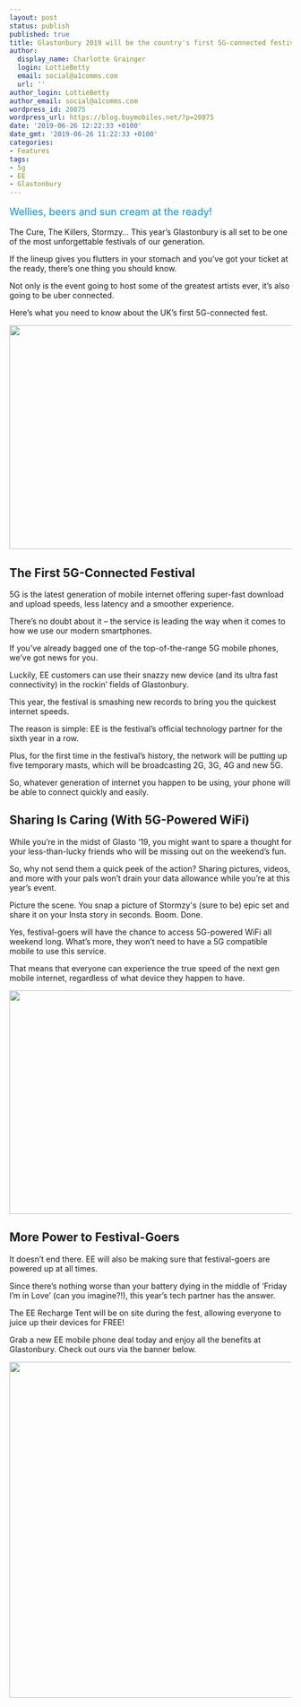 ```yaml
---
layout: post
status: publish
published: true
title: Glastonbury 2019 will be the country's first 5G-connected festival
author:
  display_name: Charlotte Grainger
  login: LottieBetty
  email: social@a1comms.com
  url: ''
author_login: LottieBetty
author_email: social@a1comms.com
wordpress_id: 20875
wordpress_url: https://blog.buymobiles.net/?p=20875
date: '2019-06-26 12:22:33 +0100'
date_gmt: '2019-06-26 11:22:33 +0100'
categories:
- Features
tags:
- 5g
- EE
- Glastonbury
---
```

<p><!-- wp:paragraph --></p>
<p><span class="postStandFirst" style="color: #0896d5; line-height: 26px; font-size: 18px;">Wellies, beers and sun cream at the ready!</span></p>
<p><!-- /wp:paragraph --></p>
<p>The Cure, The Killers, Stormzy&hellip; This year&rsquo;s Glastonbury is all set to be one of the most unforgettable festivals of our generation.</p>
<p>If the lineup gives you flutters in your stomach and you&rsquo;ve got your ticket at the ready, there&rsquo;s one thing you should know.</p>
<p>Not only is the event going to host some of the greatest artists ever, it&rsquo;s also going to be uber connected.</p>
<p>Here&rsquo;s what you need to know about the UK&rsquo;s first 5G-connected fest.</p>
<p><img class="aligncenter size-full wp-image-20881" src="https://storage.googleapis.com/a1comms-blog-buymobiles/1/2019/06/glasto-ee-festival.jpg" alt="" width="600" height="400" /></p>
<h2>The First 5G-Connected Festival</h2>
<p>5G is the latest generation of mobile internet offering super-fast download and upload speeds, less latency and a smoother experience.</p>
<p>There&rsquo;s no doubt about it &ndash;&nbsp;the service is leading the way when it comes to how we use our modern smartphones.</p>
<p>If you&rsquo;ve already bagged one of the top-of-the-range 5G mobile phones, we&rsquo;ve got news for you.</p>
<p>Luckily, EE customers can use their snazzy new device (and its ultra fast connectivity) in the rockin&rsquo; fields of Glastonbury.</p>
<p>This year, the festival is smashing new records to bring you the quickest internet speeds.</p>
<p>The reason is simple: EE is the festival&rsquo;s official technology partner for the sixth year in a row.</p>
<p>Plus, for the first time in the festival&rsquo;s history, the network will be putting up five temporary masts, which will be broadcasting 2G, 3G, 4G and new 5G.</p>
<p>So, whatever generation of internet you happen to be using, your phone will be able to connect quickly and easily.</p>
<h2>Sharing Is Caring (With 5G-Powered WiFi)</h2>
<p>While you&rsquo;re in the midst of Glasto &lsquo;19, you might want to spare a thought for your less-than-lucky friends who will be missing out on the weekend&rsquo;s fun.</p>
<p>So, why not send them a quick peek of the action? Sharing pictures, videos, and more with your pals won&rsquo;t drain your data allowance while you&rsquo;re at this year&rsquo;s event.</p>
<p>Picture the scene. You snap a picture of Stormzy's (sure to be) epic set and share it on your Insta story in seconds. Boom. Done.</p>
<p>Yes, festival-goers will have the chance to access 5G-powered WiFi all weekend long. What&rsquo;s more, they won&rsquo;t need to have a 5G compatible mobile to use this service.</p>
<p>That means that everyone can experience the true speed of the next gen mobile internet, regardless of what device they happen to have.</p>
<p><img class="aligncenter size-full wp-image-20880" src="https://storage.googleapis.com/a1comms-blog-buymobiles/1/2019/06/glasto-ee-charge-point.jpg" alt="" width="600" height="399" /></p>
<h2>More Power to Festival-Goers</h2>
<p>It doesn&rsquo;t end there. EE will also be making sure that festival-goers are powered up at all times.</p>
<p>Since there&rsquo;s nothing worse than your battery dying in the middle of &lsquo;Friday I&rsquo;m in Love&rsquo; (can you imagine?!), this year&rsquo;s tech partner has the answer.</p>
<p>The EE Recharge Tent will be on site during the fest, allowing everyone to juice up their devices for FREE!</p>
<p>Grab a new EE mobile phone deal today and enjoy all the benefits at Glastonbury. Check out ours via the banner below.</p>
<p><a href="https://www.buymobiles.net/ee" target="_blank" rel="noopener noreferrer"><img class="aligncenter wp-image-17710 size-full" src="https://storage.googleapis.com/a1comms-blog-buymobiles/1/ee-deals-blog.jpg" alt="" width="600" height="600" /></a></p>
